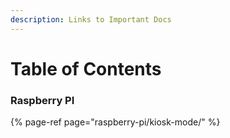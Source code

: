 ```yaml
---
description: Links to Important Docs
---
```


# Table of Contents

### **Raspberry PI**

{% page-ref page="raspberry-pi/kiosk-mode/" %}




